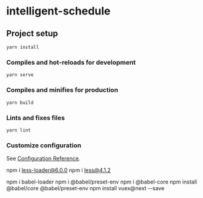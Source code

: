 # intelligent-schedule

## Project setup
```
yarn install
```

### Compiles and hot-reloads for development
```
yarn serve
```

### Compiles and minifies for production
```
yarn build
```

### Lints and fixes files
```
yarn lint
```

### Customize configuration
See [Configuration Reference](https://cli.vuejs.org/config/).





npm  i less-loader@6.0.0
npm  i less@4.1.2    

npm i babel-loader
npm i @babel/preset-env 
npm i @babel-core
npm install @babel/core @babel/preset-env
npm install vuex@next --save
